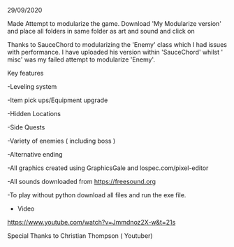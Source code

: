 
29/09/2020

Made Attempt to modularize the game. Download 'My Modularize version' and place all folders in same folder as art and sound and click on  

Thanks to SauceChord to modularizing the 'Enemy' class which I had issues with performance. I have uploaded his version within 'SauceChord'
whilst ' misc' was my failed attempt to modularize 'Enemy'. 

Key features

-Leveling system

-Item pick ups/Equipment upgrade

-Hidden Locations 

-Side Quests 

-Variety of enemies ( including boss ) 

-Alternative ending 


-All graphics created using GraphicsGale and lospec.com/pixel-editor

-All sounds downloaded from https://freesound.org

-To play without python download all files and run the exe file.

- Video

https://www.youtube.com/watch?v=Jmmdnoz2X-w&t=21s

Special Thanks to Christian Thompson ( Youtuber)

